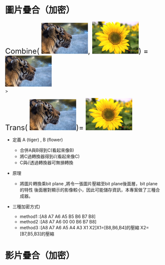 # 圖片疊合（加密）
<font size=5>Combine(
    <img src='data/tiger.jpeg' width=150>,
    <img src='data/flower.jpg' width=150>) =
    <img src='data/tiger.jpeg' width=150>
</font><br>></br>

<font size=5>Trans(
    <img src='data/tiger.jpeg' width=150>)=
    <img src='data/flower.jpg' width=150>
</font>

- 定義 A (tiger) , B (flower)
    
  - 合併A與B得到C(看起來像B)
  - 將C過轉換器得到$\bar{c}$(看起來像C)
  - C與$\bar{c}$透過轉換器可無損轉換

- 原理
  - 將圖片轉換乘bit plane ,將令一張圖片壓縮至bit plane後面層，bit plane的特性 後面層對顯示的影像較小，因此可能儲存資訊，本專案做了三種合成器。

- 三種加密方式)
  - method1 :[A8 A7 A6 A5 B5 B6 B7 B8]
  - method2 :[A8 A7 A6 00 00 B6 B7 B8]
  - method3 :[A8 A7 A6 A5 A4 A3 X1 X2]X1=[B8,B6,B4]的壓縮 X2=[B7,B5,B3]的壓縮
# 影片疊合（加密）
